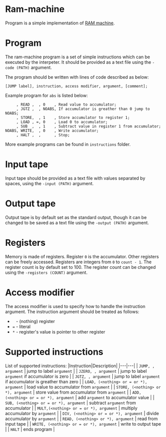 # Ram-machine
Program is a simple implementation of [RAM machine](https://en.wikipedia.org/wiki/Random-access_machine).

# Program
The ram-machine program is a set of simple instructions which can be executed by the interpeter. It should be provided as a text file using the `-code (PATH)` argument.

The program should be written with lines of code described as below:

`[JUMP label], instruction, access modifier, argument, [comment];`

Example program for `abs` is listed below:
```
     , READ ,  , 0    , Read value to accumulator;
     , JGTZ ,  , NOABS, If accumulator is greather than 0 jump to NOABS;
     , STORE,  , 1    , Store accumulator to register 1;
     , LOAD , =, 0    , Load 0 to accumulator;
     , SUB  ,  , 1    , Subtract value in register 1 from accumulator;
NOABS, WRITE,  , 0    , Write accumulator;
     , HALT ,  ,      , Stop;
 ```

More example programs can be found in `instructions` folder.

# Input tape
Input tape should be provided as a text file with values separated by spaces, using the `-input (PATH)` argument.

# Output tape
Output tape is by default set as the standard output, though it can be changed to be saved as a text file using the `-output (PATH)` argument.

# Registers
Memory is made of registers. Register `0` is the accumulator. Other registers can be freely accessed. Registers are integers from `0` to `count - 1`. The register count is by default set to 100. The register count can be changed using the `-registers (COUNT)` argument.

# Access modifier
The access modifier is used to specify how to handle the instruction argument. The instruction argument should be treated as follows:
* ` ` - (nothing) register
* `=` - literal
* `*` - register's value is pointer to other register

# Supported instructions
List of supported instructions:
|Instruction|Description|
|---|---|
| `JUMP, , argument` | jump to label `argument` |
| `JZERO, , argument` | jump to label `argument` if accumulator is zero |
| `JGTZ, , argument` | jump to label `argument` if accumulator is greather than zero | 
| `LOAD, (<nothing> or = or *), argument` | load value to accumulator from `argument` |
| `STORE, (<nothing> or *), argument` | store value from accumulator from `argument` |
| `ADD, (<nothing> or = or *), argument` | add `argument` to accumulator value |
| `SUB, (<nothing> or = or *), argument` | subtract `argument` from accumulator |
| `MULT,(<nothing> or = or *), argument` | multiply accumulator by `argument` |
| `DIV, (<nothing> or = or *), argument` | divide accumulator by `argument` |
| `READ, (<nothing> or *), argument` | read from input tape |
| `WRITE, (<nothing> or = or *), argument` | write to output tape |
| `HALT` | ends program |